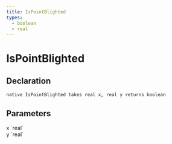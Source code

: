 ```yaml
---
title: IsPointBlighted
types:
  - boolean
  - real
---
```


# IsPointBlighted

## Declaration

```
native IsPointBlighted takes real x, real y returns boolean
```

## Parameters
<dl>
  <dt>x `real`</dt>
  <dd></dd>

  <dt>y `real`</dt>
  <dd></dd>
</dl>